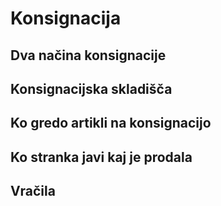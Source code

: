 # Konsignacija

## Dva načina konsignacije

## Konsignacijska skladišča

## Ko gredo artikli na konsignacijo

## Ko stranka javi kaj je prodala

## Vračila
